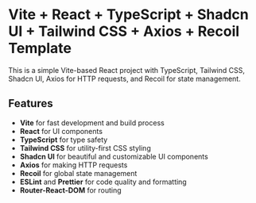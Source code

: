 # Vite + React + TypeScript + Shadcn UI + Tailwind CSS + Axios + Recoil Template

This is a simple Vite-based React project with TypeScript, Tailwind CSS, Shadcn UI, Axios for HTTP requests, and Recoil for state management.

## Features

- **Vite** for fast development and build process
- **React** for UI components
- **TypeScript** for type safety
- **Tailwind CSS** for utility-first CSS styling
- **Shadcn UI** for beautiful and customizable UI components
- **Axios** for making HTTP requests
- **Recoil** for global state management
- **ESLint** and **Prettier** for code quality and formatting
- **Router-React-DOM** for routing
